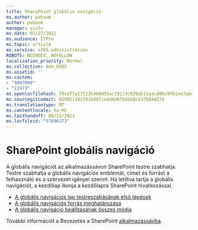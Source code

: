 ```yaml
---
title: SharePoint globális navigáció
ms.author: pebaum
author: pebaum
manager: scotv
ms.date: 07/27/2021
ms.audience: ITPro
ms.topic: article
ms.service: o365-administration
ROBOTS: NOINDEX, NOFOLLOW
localization_priority: Normal
ms.collection: Adm_O365
ms.assetid: ''
ms.custom:
- "9007094"
- "12473"
ms.openlocfilehash: f9ceffa17f23b964d55ac19113c029a512aacd86c9f61ea7abd8db1a7c81381f
ms.sourcegitcommit: 920051182781bd97ce4d4d6fbd268cb37b84d239
ms.translationtype: MT
ms.contentlocale: hu-HU
ms.lasthandoff: 08/11/2021
ms.locfileid: "57896373"
---
```

# <a name="sharepoint-global-navigation"></a>SharePoint globális navigáció

A globális navigációt az alkalmazássávon SharePoint testre szabhatja. Testre szabhatja a globális navigációs emblémát, címet és forrást a felhasználó és a szervezet igényei szerint. Ha letiltva tartja a globális navigációt, a kezdőlap ikonja a kezdőlapra SharePoint hivatkozással.

- [A globális navigációs lap testreszabásának első lépések](https://docs.microsoft.com/SharePoint/sharepoint-app-bar?WT.mc_id=365AdminCSH_SupportCentral#get-started-customizing-the-global-navigation-tab)
- [A globális navigációs forrás meghatározása](https://docs.microsoft.com/SharePoint/sharepoint-app-bar?WT.mc_id=365AdminCSH_SupportCentral#determine-the-global-navigation-source-depending-on-your-home-sites-configuration)
- [A globális navigáció beállításának összes módja](https://docs.microsoft.com/SharePoint/sharepoint-app-bar?WT.mc_id=365AdminCSH_SupportCentral#see-all-the-different-ways-you-can-set-up-global-navigation)

További információt a Bevezetés a SharePoint [alkalmazássávba](https://docs.microsoft.com/sharepoint/sharepoint-app-bar). 

